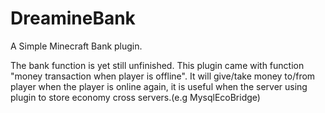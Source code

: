 # DreamineBank
A Simple Minecraft Bank plugin.

The bank function is yet still unfinished.
This plugin came with function "money transaction when player is offline".
It will give/take money to/from player when the player is online again, it is useful when the server using plugin to store economy cross servers.(e.g MysqlEcoBridge)
